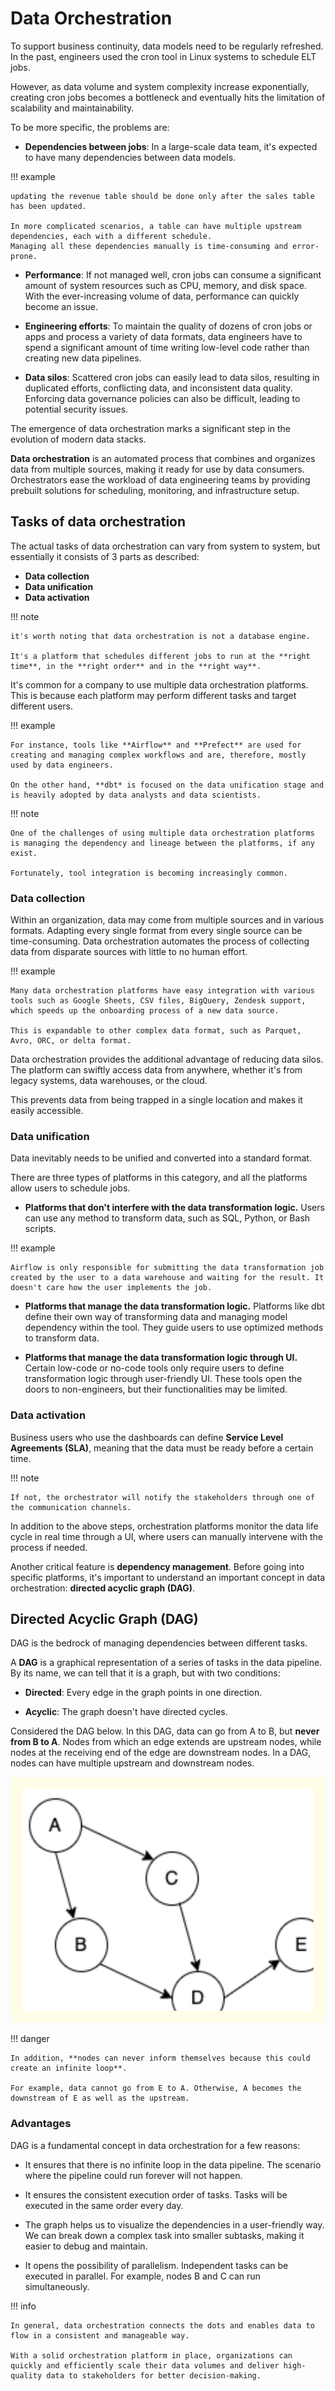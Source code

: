# **Data Orchestration**

To support business continuity, data models need to be regularly refreshed.
In the past, engineers used the cron tool in Linux systems to schedule ELT jobs.

However, as data volume and system complexity increase exponentially, creating cron jobs becomes a bottleneck and eventually hits the limitation of scalability and maintainability.

To be more specific, the problems are:

- **Dependencies between jobs**: In a large-scale data team, it's expected to have many dependencies between data models.

!!! example

    updating the revenue table should be done only after the sales table has been updated.

    In more complicated scenarios, a table can have multiple upstream dependencies, each with a different schedule.
    Managing all these dependencies manually is time-consuming and error-prone.

- **Performance**: If not managed well, cron jobs can consume a significant amount of system resources such as CPU, memory, and disk space. With the ever-increasing volume of data, performance can quickly become an issue.

- **Engineering efforts**: To maintain the quality of dozens of cron jobs or apps and process a variety of data formats, data engineers have to spend a significant amount of time writing low-level code rather than creating new data pipelines.

- **Data silos**: Scattered cron jobs can easily lead to data silos, resulting in duplicated efforts, conflicting data, and inconsistent data quality. Enforcing data governance policies can also be difficult, leading to potential security issues.



The emergence of data orchestration marks a significant step in the evolution of modern data stacks.

**Data orchestration** is an automated process that combines and organizes data from multiple sources, making it ready for use by data consumers.
Orchestrators ease the workload of data engineering teams by providing prebuilt solutions for scheduling, monitoring, and infrastructure setup.

## **Tasks of data orchestration**

The actual tasks of data orchestration can vary from system to system, but essentially it consists of 3 parts as described:

- **Data collection**
- **Data unification**
- **Data activation**

!!! note

    it's worth noting that data orchestration is not a database engine.

    It's a platform that schedules different jobs to run at the **right time**, in the **right order** and in the **right way**.

It's common for a company to use multiple data orchestration platforms.
This is because each platform may perform different tasks and target different users.

!!! example

    For instance, tools like **Airflow** and **Prefect** are used for creating and managing complex workflows and are, therefore, mostly used by data engineers.

    On the other hand, **dbt* is focused on the data unification stage and is heavily adopted by data analysts and data scientists.

!!! note

    One of the challenges of using multiple data orchestration platforms is managing the dependency and lineage between the platforms, if any exist.

    Fortunately, tool integration is becoming increasingly common.


### **Data collection**

Within an organization, data may come from multiple sources and in various formats.
Adapting every single format from every single source can be time-consuming. Data orchestration automates the process of collecting data from disparate sources with little to no human effort.

!!! example

    Many data orchestration platforms have easy integration with various tools such as Google Sheets, CSV files, BigQuery, Zendesk support, which speeds up the onboarding process of a new data source.

    This is expandable to other complex data format, such as Parquet, Avro, ORC, or delta format.

Data orchestration provides the additional advantage of reducing data silos.
The platform can swiftly access data from anywhere, whether it's from legacy systems, data warehouses, or the cloud.

This prevents data from being trapped in a single location and makes it easily accessible.

### **Data unification**

Data inevitably needs to be unified and converted into a standard format.

There are three types of platforms in this category, and all the platforms allow users to schedule jobs.

- **Platforms that don't interfere with the data transformation logic.**
  Users can use any method to transform data, such as SQL, Python, or Bash scripts.

!!! example

    Airflow is only responsible for submitting the data transformation job created by the user to a data warehouse and waiting for the result. It doesn't care how the user implements the job.

- **Platforms that manage the data transformation logic.**
  Platforms like dbt define their own way of transforming data and managing model dependency within the tool. They guide users to use optimized methods to transform data.

- **Platforms that manage the data transformation logic through UI.**
  Certain low-code or no-code tools only require users to define transformation logic through user-friendly UI. These tools open the doors to non-engineers, but their functionalities may be limited.

### **Data activation**

Business users who use the dashboards can define **Service Level Agreements (SLA)**, meaning that the data must be ready before a certain time.

!!! note

    If not, the orchestrator will notify the stakeholders through one of the communication channels.

In addition to the above steps, orchestration platforms monitor the data life cycle in real time through a UI, where users can manually intervene with the process if needed.

Another critical feature is **dependency management**.
Before going into specific platforms, it's important to understand an important concept in data orchestration: **directed acyclic graph (DAG)**.

## **Directed Acyclic Graph (DAG)**

DAG is the bedrock of managing dependencies between different tasks.

A **DAG** is a graphical representation of a series of tasks in the data pipeline.
By its name, we can tell that it is a graph, but with two conditions:

- **Directed**: Every edge in the graph points in one direction.

- **Acyclic**: The graph doesn't have directed cycles.

Considered the DAG below. In this DAG, data can go from A to B, but **never from B to A**. Nodes from which an edge extends are upstream nodes, while nodes at the receiving end of the edge are downstream nodes. In a DAG, nodes can have multiple upstream and downstream nodes.

![Steps](airflow.svg)

!!! danger

    In addition, **nodes can never inform themselves because this could create an infinite loop**.

    For example, data cannot go from E to A. Otherwise, A becomes the downstream of E as well as the upstream.

### **Advantages**

DAG is a fundamental concept in data orchestration for a few reasons:

- It ensures that there is no infinite loop in the data pipeline. The scenario where the pipeline could run forever will not happen.

- It ensures the consistent execution order of tasks. Tasks will be executed in the same order every day.

- The graph helps us to visualize the dependencies in a user-friendly way. We can break down a complex task into smaller subtasks, making it easier to debug and maintain.

- It opens the possibility of parallelism. Independent tasks can be executed in parallel. For example, nodes B and C can run simultaneously.

!!! info

    In general, data orchestration connects the dots and enables data to flow in a consistent and manageable way.

    With a solid orchestration platform in place, organizations can quickly and efficiently scale their data volumes and deliver high-quality data to stakeholders for better decision-making.
